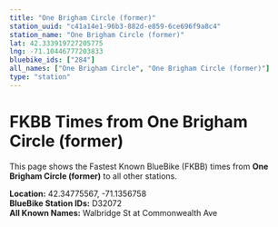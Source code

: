 ```yaml
---
title: "One Brigham Circle (former)"
station_uuid: "c41a14e1-96b3-882d-e859-6ce696f9a8c4"
station_name: "One Brigham Circle (former)"
lat: 42.333919727205775
lng: -71.10446777203833
bluebike_ids: ["284"]
all_names: ["One Brigham Circle", "One Brigham Circle (former)"]
type: "station"
---
```


# FKBB Times from One Brigham Circle (former)

This page shows the Fastest Known BlueBike (FKBB) times from **One Brigham Circle (former)** to all other stations.

**Location:** 42.34775567, -71.1356758  
**BlueBike Station IDs:** D32072  
**All Known Names:** Walbridge St at Commonwealth Ave

